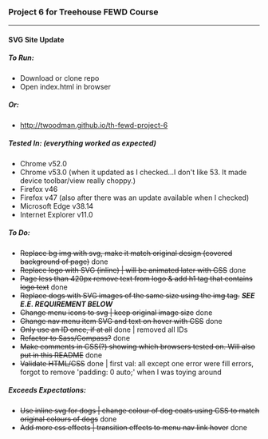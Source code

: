 ### Project 6 for Treehouse FEWD Course
----


#### SVG Site Update


##### To Run:
- Download or clone repo
- Open index.html in browser


##### Or:
- http://twoodman.github.io/th-fewd-project-6


##### Tested In: (everything worked as expected)
- Chrome v52.0
- Chrome v53.0 (when it updated as I checked...I don't like 53. It made device toolbar/view really choppy.)
- Firefox v46
- Firefox v47 (also after there was an update available when I checked)
- Microsoft Edge v38.14
- Internet Explorer v11.0


##### To Do:
- ~~Replace bg img with svg, make it match original design (covered background of page)~~ done
- ~~Replace logo with SVG (inline) | will be animated later with CSS~~ done
- ~~Page less than 420px remove text from logo & add h1 tag that contains logo text~~ done
- ~~Replace dogs with SVG images of the same size using the img tag.~~ ***SEE E.E. REQUIREMENT BELOW***
- ~~Change menu icons to svg | keep original image size~~ done
- ~~Change nav menu item SVG and text on hover with CSS~~ done
- ~~Only use an ID once, if at all~~ done | removed all IDs
- ~~Refactor to Sass/Compass?~~ done
- ~~Make comments in CSS(?) showing which browsers tested on. Will also put in this README~~ done
- ~~Validate HTML/CSS~~ done | first val: all except one error were fill errors, forgot to remove 'padding: 0 auto;' when I was toying around


##### Exceeds Expectations:
- ~~Use inline svg for dogs | change colour of dog coats using CSS to match original colours of dogs~~ done
- ~~Add more css effects | transition effects to menu nav link hover~~ done
